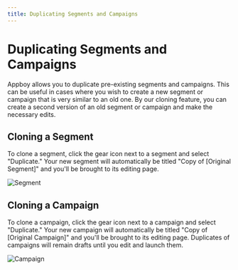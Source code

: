```yaml
---
title: Duplicating Segments and Campaigns
---
```

# Duplicating Segments and Campaigns

Appboy allows you to duplicate pre-existing segments and campaigns. This can be useful in cases where you wish to create a new segment or campaign that is very similar to an old one. By our cloning feature, you can create a second version of an old segment or campaign and make the necessary edits.

## Cloning a Segment

To clone a segment, click the gear icon next to a segment and select "Duplicate." Your new segment will automatically be titled "Copy of [Original Segment]" and you'll be brought to its editing page.

![Segment][3]

## Cloning a Campaign

To clone a campaign, click the gear icon next to a campaign and select "Duplicate." Your new campaign will automatically be titled "Copy of [Original Campaign]" and you'll be brought to its editing page. Duplicates of campaigns will remain drafts until you edit and launch them.

![Campaign][4]

[3]: /assets/img/Duplicate_segment.png
[4]: /assets/img/Duplicate_campaign.png
